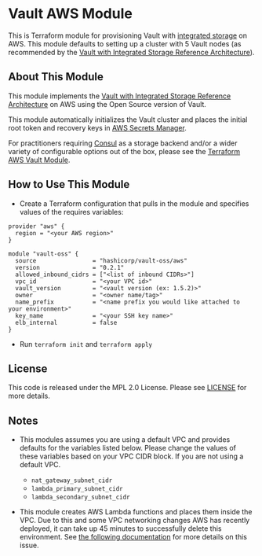 # Vault AWS Module

This is Terraform module for provisioning Vault with [integrated
storage](https://www.vaultproject.io/docs/concepts/integrated-storage) on AWS.
This module defaults to setting up a cluster with 5 Vault nodes (as recommended
by the [Vault with Integrated Storage Reference
Architecture](https://learn.hashicorp.com/vault/operations/raft-reference-architecture#node)).

## About This Module
This module implements the [Vault with Integrated Storage Reference
Architecture](https://learn.hashicorp.com/vault/operations/raft-reference-architecture#node)
on AWS using the Open Source version of Vault.

This module automatically initializes the Vault cluster and places the initial
root token and recovery keys in [AWS Secrets
Manager](https://aws.amazon.com/secrets-manager/).

For practitioners requiring [Consul](https://www.consul.io/) as a storage
backend and/or a wider variety of configurable options out of the box, please
see the [Terraform AWS Vault
Module](https://registry.terraform.io/modules/hashicorp/vault/aws/0.13.7).

## How to Use This Module

- Create a Terraform configuration that pulls in the module and specifies values
  of the requires variables:

```hcl
provider "aws" {
  region = "<your AWS region>"
}

module "vault-oss" {
  source                = "hashicorp/vault-oss/aws"
  version               = "0.2.1"
  allowed_inbound_cidrs = ["<list of inbound CIDRs>"]
  vpc_id                = "<your VPC id>"
  vault_version         = "<vault version (ex: 1.5.2)>"
  owner                 = "<owner name/tag>"
  name_prefix           = "<name prefix you would like attached to your environment>"
  key_name              = "<your SSH key name>"
  elb_internal          = false
}
```

- Run `terraform init` and `terraform apply`

## License

This code is released under the MPL 2.0 License. Please see
[LICENSE](https://github.com/hashicorp/terraform-aws-vault-oss/blob/master/LICENSE)
for more details.

## Notes

- This modules assumes you are using a default VPC and provides defaults for the
  variables listed below. Please change the values of these variables based on
  your VPC CIDR block. If you are not using a default VPC.
    - `nat_gateway_subnet_cidr`
    - `lambda_primary_subnet_cidr`
    - `lambda_secondary_subnet_cidr`

- This module creates AWS Lambda functions and places them inside the VPC. Due to
this and some VPC networking changes AWS has recently deployed, it can take up
45 minutes to successfully delete this environment. See [the following
documentation](https://www.terraform.io/docs/providers/aws/r/lambda_function.html)
for more details on this issue.
